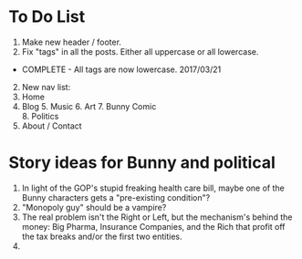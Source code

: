# To Do List

1. Make new header / footer.
1. Fix "tags" in all the posts. Either all uppercase or all lowercase.
  * COMPLETE - All tags are now lowercase. 2017/03/21
2. New nav list:
  3. Home
  4. Blog
    5. Music
    6. Art
    7. Bunny Comic  
    8. Politics
  5. About / Contact



# Story ideas for Bunny and political

1. In light of the GOP's stupid freaking health care bill, maybe one of the Bunny characters gets a "pre-existing condition"?
2. "Monopoly guy" should be a vampire?
3. The real problem isn't the Right or Left, but the mechanism's behind the money: Big Pharma, Insurance Companies, and the Rich that profit off the tax breaks and/or the first two entities.
4.
